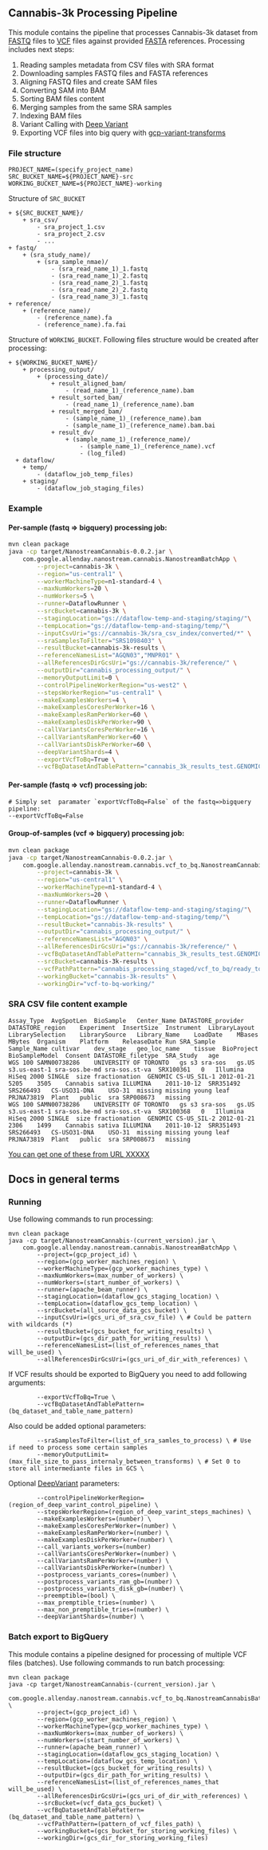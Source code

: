 ## Cannabis-3k Processing Pipeline

This module contains the pipeline that processes Cannabis-3k dataset from [FASTQ](https://en.wikipedia.org/wiki/FASTQ_format) files to [VCF](https://en.wikipedia.org/wiki/Variant_Call_Format) files against provided [FASTA](https://en.wikipedia.org/wiki/FASTA_format) references.
Processing includes next steps:
1. Reading samples metadata from CSV files with SRA format
2. Downloading samples FASTQ files and FASTA references
3. Aligning FASTQ files and create SAM files
4. Converting SAM into BAM
5. Sorting BAM files content
6. Merging samples from the same SRA samples
7. Indexing BAM files
8. Variant Calling with [Deep Variant](https://github.com/google/deepvariant)
9. Exporting VCF files into big query with [gcp-variant-transforms](https://github.com/googlegenomics/gcp-variant-transforms)

### File structure
```
PROJECT_NAME=(specify_project_name)
SRC_BUCKET_NAME=${PROJECT_NAME}-src
WORKING_BUCKET_NAME=${PROJECT_NAME}-working
```
Structure of `SRC_BUCKET`
```lang-none
+ ${SRC_BUCKET_NAME}/
    + sra_csv/
        - sra_project_1.csv
        - sra_project_2.csv
        - ...
+ fastq/
    + (sra_study_name)/
        + (sra_sample_nmae)/
            - (sra_read_name_1)_1.fastq
            - (sra_read_name_1)_2.fastq
            - (sra_read_name_2)_1.fastq
            - (sra_read_name_2)_2.fastq
            - (sra_read_name_3)_1.fastq
+ reference/
    + (reference_name)/
        - (reference_name).fa
        - (reference_name).fa.fai
```
Structure of `WORKING_BUCKET`. Following files structure would be created after processing:
```lang-none
+ ${WORKING_BUCKET_NAME}/
    + processing_output/
        + (processing_date)/
            + result_aligned_bam/
                - (read_name_1)_(reference_name).bam
            + result_sorted_bam/
                - (read_name_1)_(reference_name).bam
            + result_merged_bam/
                - (sample_name_1)_(reference_name).bam
                - (sample_name_1)_(reference_name).bam.bai
            + result_dv/
                + (sample_name_1)_(reference_name)/
                    - (sample_name_1)_(reference_name).vcf
                    - (log_filed)
  + dataflow/
    + temp/
        - (dataflow_job_temp_files)
    + staging/
        - (dataflow_job_staging_files)
```
### Example

#### Per-sample (fastq => bigquery) processing job:
```bash
mvn clean package
java -cp target/NanostreamCannabis-0.0.2.jar \
    com.google.allenday.nanostream.cannabis.NanostreamBatchApp \
        --project=cannabis-3k \
        --region="us-central1" \
        --workerMachineType=n1-standard-4 \
        --maxNumWorkers=20 \
        --numWorkers=5 \
        --runner=DataflowRunner \
        --srcBucket=cannabis-3k \
        --stagingLocation="gs://dataflow-temp-and-staging/staging/"\
        --tempLocation="gs://dataflow-temp-and-staging/temp/"\
        --inputCsvUri="gs://cannabis-3k/sra_csv_index/converted/*" \
        --sraSamplesToFilter="SRS1098403" \
        --resultBucket=cannabis-3k-results \
        --referenceNamesList="AGQN03","MNPR01" \
        --allReferencesDirGcsUri="gs://cannabis-3k/reference/" \
        --outputDir="cannabis_processing_output/" \
        --memoryOutputLimit=0 \
        --controlPipelineWorkerRegion="us-west2" \
        --stepsWorkerRegion="us-central1" \
        --makeExamplesWorkers=4 \
        --makeExamplesCoresPerWorker=16 \
        --makeExamplesRamPerWorker=60 \
        --makeExamplesDiskPerWorker=90 \
        --callVariantsCoresPerWorker=16 \
        --callVariantsRamPerWorker=60 \
        --callVariantsDiskPerWorker=60 \
        --deepVariantShards=4 \
        --exportVcfToBq=True \
        --vcfBqDatasetAndTablePattern="cannabis_3k_results_test.GENOMICS_VARIATIONS_%s"
```

#### Per-sample (fastq => vcf) processing job:
```
# Simply set  paramater `exportVcfToBq=False` of the fastq=>bigquery pipeline:
--exportVcfToBq=False
```

#### Group-of-samples (vcf => bigquery) processing job:
```bash
mvn clean package
java -cp target/NanostreamCannabis-0.0.2.jar \
    com.google.allenday.nanostream.cannabis.vcf_to_bq.NanostreamCannabisBatchVcfToBqApp \
        --project=cannabis-3k \
        --region="us-central1" \
        --workerMachineType=n1-standard-4 \
        --maxNumWorkers=20 \
        --runner=DataflowRunner \
        --stagingLocation="gs://dataflow-temp-and-staging/staging/"\
        --tempLocation="gs://dataflow-temp-and-staging/temp/"\
        --resultBucket="cannabis-3k-results" \
        --outputDir="cannabis_processing_output/" \
        --referenceNamesList="AGQN03" \
        --allReferencesDirGcsUri="gs://cannabis-3k/reference/" \
        --vcfBqDatasetAndTablePattern="cannabis_3k_results_test.GENOMICS_VARIATIONS_%s" \
        --srcBucket=cannabis-3k-results \
        --vcfPathPattern="cannabis_processing_staged/vcf_to_bq/ready_to_export/%s/" \
        --workingBucket="cannabis-3k-results" \
        --workingDir="vcf-to-bq-working/"
```



### SRA CSV file content example
```csv
Assay_Type	AvgSpotLen	BioSample	Center_Name	DATASTORE_provider	DATASTORE_region	Experiment	InsertSize	Instrument	LibraryLayout	LibrarySelection	LibrarySource	Library_Name	LoadDate	MBases	MBytes	Organism	Platform	ReleaseDate	Run	SRA_Sample	Sample_Name	cultivar	dev_stage	geo_loc_name	tissue	BioProject	BioSampleModel	Consent	DATASTORE_filetype	SRA_Study	age
WGS	100	SAMN00738286	UNIVERSITY OF TORONTO	gs s3 sra-sos	gs.US s3.us-east-1 sra-sos.be-md sra-sos.st-va	SRX100361	0	Illumina HiSeq 2000	SINGLE	size fractionation	GENOMIC	CS-US_SIL-1	2012-01-21	5205	3505	Cannabis sativa	ILLUMINA	2011-10-12	SRR351492	SRS266493	CS-USO31-DNA	USO-31	missing	missing	young leaf	PRJNA73819	Plant	public	sra	SRP008673	missing
WGS	100	SAMN00738286	UNIVERSITY OF TORONTO	gs s3 sra-sos	gs.US s3.us-east-1 sra-sos.be-md sra-sos.st-va	SRX100368	0	Illumina HiSeq 2000	SINGLE	size fractionation	GENOMIC	CS-US_SIL-2	2012-01-21	2306	1499	Cannabis sativa	ILLUMINA	2011-10-12	SRR351493	SRS266493	CS-USO31-DNA	USO-31	missing	missing	young leaf	PRJNA73819	Plant	public	sra	SRP008673	missing
```
[You can get one of these from URL XXXXX](XXXXX)


## Docs in general terms

### Running
Use following commands to run processing:

```
mvn clean package
java -cp target/NanostreamCannabis-(current_version).jar \
    com.google.allenday.nanostream.cannabis.NanostreamBatchApp \
        --project=(gcp_project_id) \
        --region=(gcp_worker_machines_region) \
        --workerMachineType=(gcp_worker_machines_type) \
        --maxNumWorkers=(max_number_of_workers) \
        --numWorkers=(start_number_of_workers) \
        --runner=(apache_beam_runner) \
        --stagingLocation=(dataflow_gcs_staging_location) \
        --tempLocation=(dataflow_gcs_temp_location) \
        --srcBucket=(all_source_data_gcs_bucket) \
        --inputCsvUri=(gcs_uri_of_sra_csv_file) \ # Could be pattern with wildcards (*) 
        --resultBucket=(gcs_bucket_for_writing_results) \
        --outputDir=(gcs_dir_path_for_writing_results) \
        --referenceNamesList=(list_of_references_names_that will_be_used) \
        --allReferencesDirGcsUri=(gcs_uri_of_dir_with_references) \
```
If VCF results should be exported to BigQuery you need to add following arguments:
```
        --exportVcfToBq=True \
        --vcfBqDatasetAndTablePattern=(bq_dataset_and_table_name_pattern)
```

Also could be added optional parameters:
```
        --sraSamplesToFilter=(list_of_sra_samles_to_process) \ # Use if need to process some certain samples
        --memoryOutputLimit=(max_file_size_to_pass_internaly_between_transforms) \ # Set 0 to store all intermediante files in GCS \
```

Optional [DeepVariant](https://github.com/google/deepvariant) parameters:

```
        --controlPipelineWorkerRegion=(region_of_deep_varint_control_pipeline) \
        --stepsWorkerRegion=(region_of_deep_varint_steps_machines) \
        --makeExamplesWorkers=(number) \
        --makeExamplesCoresPerWorker=(number) \
        --makeExamplesRamPerWorker=(number) \
        --makeExamplesDiskPerWorker=(number) \
        --call_variants_workers=(number)
        --callVariantsCoresPerWorker=(number) \
        --callVariantsRamPerWorker=(number) \
        --callVariantsDiskPerWorker=(number) \
        --postprocess_variants_cores=(number) \
        --postprocess_variants_ram_gb=(number) \
        --postprocess_variants_disk_gb=(number) \
        --preemptible=(bool) \
        --max_premptible_tries=(number) \
        --max_non_premptible_tries=(number) \
        --deepVariantShards=(number) \
```

### Batch export to BigQuery
This module contains a pipeline designed for processing of multiple VCF files (batches). Use following commands to run batch processing:
```
mvn clean package
java -cp target/NanostreamCannabis-(current_version).jar \
    com.google.allenday.nanostream.cannabis.vcf_to_bq.NanostreamCannabisBatchVcfToBqApp \
        --project=(gcp_project_id) \
        --region=(gcp_worker_machines_region) \
        --workerMachineType=(gcp_worker_machines_type) \
        --maxNumWorkers=(max_number_of_workers) \
        --numWorkers=(start_number_of_workers) \
        --runner=(apache_beam_runner) \
        --stagingLocation=(dataflow_gcs_staging_location) \
        --tempLocation=(dataflow_gcs_temp_location) \
        --resultBucket=(gcs_bucket_for_writing_results) \
        --outputDir=(gcs_dir_path_for_writing_results) \
        --referenceNamesList=(list_of_references_names_that will_be_used) \
        --allReferencesDirGcsUri=(gcs_uri_of_dir_with_references) \
        --srcBucket=(vcf_data_gcs_bucket) \
        --vcfBqDatasetAndTablePattern=(bq_dataset_and_table_name_pattern) \
        --vcfPathPattern=(pattern_of_vcf_files_path) \
        --workingBucket=(gcs_bucket_for_storing_working_files) \
        --workingDir=(gcs_dir_for_storing_working_files) 
```
 



